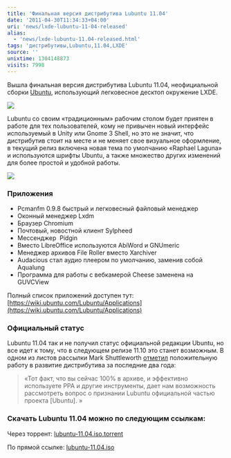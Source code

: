 ```yaml
---
title: 'Финальная версия дистрибутива Lubuntu 11.04'
date: '2011-04-30T11:34:33+04:00'
uri: 'news/lxde-lubuntu-11-04-released'
alias: 
  - 'news/lxde-lubuntu-11.04-released.html'
tags: 'дистрибутивы,Lubuntu,11.04,LXDE'
source: ''
unixtime: 1304148873
visits: 7998
---
```

Вышла финальная версия дистрибутива Lubuntu 11.04, неофициальной сборки [Ubuntu](ubuntu/), использующий легковесное десктоп окружение LXDE.

[![](img/2011/04/30/11-00/lubuntu-multimedia-preview-5671944486-o.jpg)](img/2011/04/30/11-00/lubuntu-multimedia-preview-5671944486-o.jpg)

Lubuntu со своим «традиционным» рабочим столом будет приятен в работе для тех пользователей, кому не привычен новый интерфейс используемый в Unity или Gnome 3 Shell, но это не значит, что дистрибутив стоит на месте и не меняет свое визуальное оформление, в текущий релиз включена новая тема по умолчанию «Raphael Laguna» и используются шрифты Ubuntu, а также множество других изменений для более простой и удобной работы.

[![](img/2011/04/30/11-00/lubuntu-settings-preview-5671377789-o.jpg)](img/2011/04/30/11-00/lubuntu-settings-preview-5671377789-o.jpg)

### Приложения

*   Pcmanfm 0.9.8 быстрый и легковесный файловый менеджер
*   Оконный менеджер Lxdm
*   Браузер Chromium
*   Почтовый, новостной клиент Sylpheed
*   Мессенджер  Pidgin
*   Вместо LibreOffice используются AbiWord и GNUmeric
*   Менеджер архивов File Roller вместо Xarchiver
*   Audacious стал аудио плеером по умолчанию, заменив собой Aqualung
*   Программа для работы с вебкамерой Cheese заменена на GUVCView

Полный список приложений доступен тут: [https://wiki.ubuntu.com/Lubuntu/Applications](https://wiki.ubuntu.com/Lubuntu/Applications)

### Официальный статус

Lubuntu 11.04 так и не получил статус официальной редакции Ubuntu, но все идет к тому, что в следующем релизе 11.10 это станет возможным. В одном из листов рассылки Mark Shuttleworth [отметил](https://lists.ubuntu.com/archives/technical-board/2011-April/000836.html) положительную работу в развитие дистрибутива за последние два года:

> «Тот факт, что вы сейчас 100% в архиве, и эффективно используете PPA и другие инструменты, дает нам возможность рассмотреть вопрос о признании Lubuntu официальной частью проекта \[Ubuntu\]. »

### Скачать Lubuntu 11.04 можно по следующим ссылкам:

Через торрент: [lubuntu-11.04.iso.torrent](http://people.ubuntu.com/~gilir/lubuntu-11.04.iso.torrent)

По прямой ссылке: [lubuntu-11.04.iso](http://people.ubuntu.com/~gilir/lubuntu-11.04.iso)
